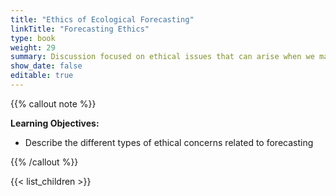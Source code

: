```yaml
---
title: "Ethics of Ecological Forecasting"
linkTitle: "Forecasting Ethics"
type: book
weight: 29
summary: Discussion focused on ethical issues that can arise when we make predictions about the future
show_date: false
editable: true
---
```


{{% callout note %}}

**Learning Objectives:**
* Describe the different types of ethical concerns related to forecasting


{{% /callout %}}

{{< list_children >}}
